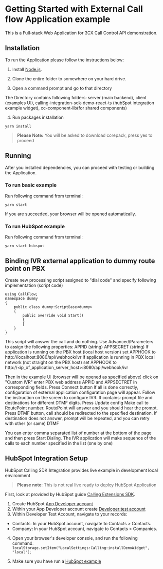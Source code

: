 # Getting Started with External Call flow Application example

This is a Full-stack Web Application for 3CX Call Control API demonstration.

## Installation

To run the Application please follow the instructions below:

1. Install [Node.js](https://nodejs.org/en).

2. Clone the entire folder to somewhere on your hard drive.

3. Open a command prompt and go to that directory

The Directory contains following folders: server (main backend), client (examples UI), calling-integration-sdk-demo-react-ts (hubSpot integration example widget), cc-component-lib(for
shared components)

4. Run packages installation

```
yarn install
```

> **Please Note:** You will be asked to download corepack, press yes to proceed

## Running

After you installed dependencies, you can proceed with testing or building the Application.

### To run basic example

Run following command from terminal:

```
yarn start
```

If you are succeeded, your browser will be opened automatically.

### To run HubSpot example

Run following command from terminal:

```
yarn start-hubspot
```

## Binding IVR external application to dummy route point on PBX

Create new processing script assigned to "dial code" and specify following implementation (script code)

```
using CallFlow;
namespace dummy
{
    public class dummy:ScriptBase<dummy>
    {
        public override void Start()
        {
        }
    }
}
```

This script will answer the call and do nothing.
Use Advanced/Parameters to assign the following properties:
APPID (string)
APPSECRET (string)
If application is running on the PBX host (local host version)
set APPHOOK to http://localhost:8080/api/webhook/ivr
if application is running in PBX local network (not straight on the PBX host)
set APPHOOK to http://<ip_of_application_server_host>:8080/api/webhook/ivr

Then in the example UI (browser will be opened as specified above) click on "Custom IVR"
enter PBX web address APPID and APPSECTRET in corresponding fields.
Press Connect button
If all is done correctly, configuration of external application configuration page will appear.
Follow the instruction on the screen to configure IVR.
It contains:
prompt file and destinations for different DTMF digits.
Press Update config
Make call to RoutePoint number.
RoutePoint will answer and you should hear the prompt.
Press DTMF button, call should be redirected to the specified destination.
If destination does not answer, prompt will be repeated, and you can retry with other (or same) DTMF

You can enter comma separated list of number at the bottom of the page and then press Start Dialing.
The IVR application will make sequence of the calls to each number specified in the list (one by one)

## HubSpot Integration Setup

HubSpot Calling SDK Integration provides live example in development local environment

> **Please note**: This is not real live ready to deploy HubSpot Application

First, look at provided by HubSpot guide [Calling Extensions SDK](https://developers.hubspot.com/docs/api/crm/extensions/calling-sdk).

1. Create HubSpot [App Developer account](https://app.hubspot.com/signup/developers)
2. Within your App Developer account create [Developer test account](https://developers.hubspot.com/docs/api/account-types#developer-test-accounts)
3. Within Developer Test Account, navigate to your records:

<ul>
    <li> Contacts: In your HubSpot account, navigate to Contacts > Contacts.</li>
    <li> Company: In your HubSpot account, navigate to Contacts > Companies.</li>
</ul>

4. Open your browser's developer console, and run the following command:
   `localStorage.setItem("LocalSettings:Calling:installDemoWidget", "local");`

5. Make sure you have run a [HubSpot example](#running)
